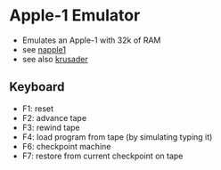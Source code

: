 Apple-1 Emulator
================
- Emulates an Apple-1 with 32k of RAM
- see [napple1](https://github.com/nobuh/napple1)
- see also [krusader](http://school.anhb.uwa.edu.au/personalpages/kwessen/apple1/Krusader.htm)

Keyboard
--------
- F1: reset
- F2: advance tape
- F3: rewind tape
- F4: load program from tape (by simulating typing it)
- F6: checkpoint machine
- F7: restore from current checkpoint on tape
